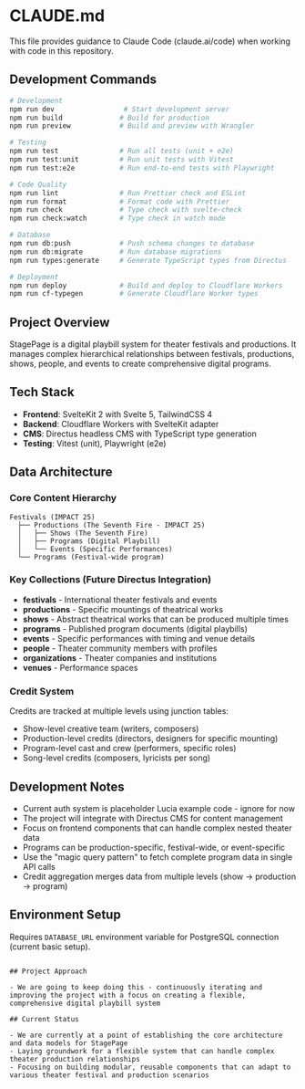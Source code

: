# CLAUDE.md

This file provides guidance to Claude Code (claude.ai/code) when working with code in this repository.

## Development Commands

```bash
# Development
npm run dev                 # Start development server
npm run build              # Build for production
npm run preview            # Build and preview with Wrangler

# Testing
npm run test               # Run all tests (unit + e2e)
npm run test:unit          # Run unit tests with Vitest
npm run test:e2e           # Run end-to-end tests with Playwright

# Code Quality
npm run lint               # Run Prettier check and ESLint
npm run format             # Format code with Prettier
npm run check              # Type check with svelte-check
npm run check:watch        # Type check in watch mode

# Database
npm run db:push            # Push schema changes to database
npm run db:migrate         # Run database migrations
npm run types:generate     # Generate TypeScript types from Directus

# Deployment
npm run deploy             # Build and deploy to Cloudflare Workers
npm run cf-typegen         # Generate Cloudflare Worker types
```

## Project Overview

StagePage is a digital playbill system for theater festivals and productions. It manages complex hierarchical relationships between festivals, productions, shows, people, and events to create comprehensive digital programs.

## Tech Stack

- **Frontend**: SvelteKit 2 with Svelte 5, TailwindCSS 4
- **Backend**: Cloudflare Workers with SvelteKit adapter
- **CMS**: Directus headless CMS with TypeScript type generation
- **Testing**: Vitest (unit), Playwright (e2e)

## Data Architecture

### Core Content Hierarchy
```
Festivals (IMPACT 25)
  ├── Productions (The Seventh Fire - IMPACT 25)
  │   ├── Shows (The Seventh Fire)
  │   ├── Programs (Digital Playbill)
  │   └── Events (Specific Performances)
  └── Programs (Festival-wide program)
```

### Key Collections (Future Directus Integration)
- **festivals** - International theater festivals and events
- **productions** - Specific mountings of theatrical works
- **shows** - Abstract theatrical works that can be produced multiple times
- **programs** - Published program documents (digital playbills)
- **events** - Specific performances with timing and venue details
- **people** - Theater community members with profiles
- **organizations** - Theater companies and institutions
- **venues** - Performance spaces

### Credit System
Credits are tracked at multiple levels using junction tables:
- Show-level creative team (writers, composers)
- Production-level credits (directors, designers for specific mounting)
- Program-level cast and crew (performers, specific roles)
- Song-level credits (composers, lyricists per song)

## Development Notes

- Current auth system is placeholder Lucia example code - ignore for now
- The project will integrate with Directus CMS for content management
- Focus on frontend components that can handle complex nested theater data
- Programs can be production-specific, festival-wide, or event-specific
- Use the "magic query pattern" to fetch complete program data in single API calls
- Credit aggregation merges data from multiple levels (show → production → program)

## Environment Setup

Requires `DATABASE_URL` environment variable for PostgreSQL connection (current basic setup).
```

## Project Approach

- We are going to keep doing this - continuously iterating and improving the project with a focus on creating a flexible, comprehensive digital playbill system

## Current Status

- We are currently at a point of establishing the core architecture and data models for StagePage
- Laying groundwork for a flexible system that can handle complex theater production relationships
- Focusing on building modular, reusable components that can adapt to various theater festival and production scenarios